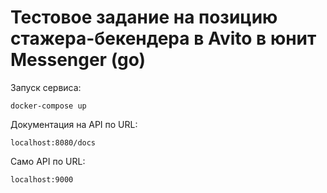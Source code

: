 # Тестовое задание на позицию стажера-бекендера в Avito в юнит Messenger (go)

Запуск сервиса:

`docker-compose up`

Документация на API по URL: 

`localhost:8080/docs`

Само API по URL: 

`localhost:9000`
